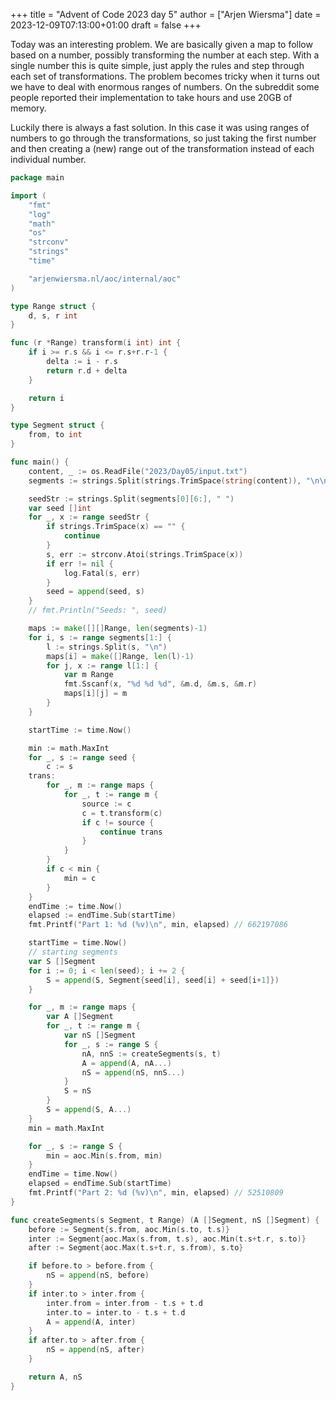 +++
title = "Advent of Code 2023 day 5"
author = ["Arjen Wiersma"]
date = 2023-12-09T07:13:00+01:00
draft = false
+++

Today was an interesting problem. We are basically given a map to follow based on a number, possibly transforming the number at each step. With a single number this is quite simple, just apply the rules and step through each set of transformations. The problem becomes tricky when it turns out we have to deal with enormous ranges of numbers. On the subreddit some people reported their implementation to take hours and use 20GB of memory.

Luckily there is always a fast solution. In this case it was using ranges of numbers to go through the transformations, so just taking the first number and then creating a (new) range out of the transformation instead of each individual number.

```go
package main

import (
	"fmt"
	"log"
	"math"
	"os"
	"strconv"
	"strings"
	"time"

	"arjenwiersma.nl/aoc/internal/aoc"
)

type Range struct {
	d, s, r int
}

func (r *Range) transform(i int) int {
	if i >= r.s && i <= r.s+r.r-1 {
		delta := i - r.s
		return r.d + delta
	}

	return i
}

type Segment struct {
	from, to int
}

func main() {
	content, _ := os.ReadFile("2023/Day05/input.txt")
	segments := strings.Split(strings.TrimSpace(string(content)), "\n\n")

	seedStr := strings.Split(segments[0][6:], " ")
	var seed []int
	for _, x := range seedStr {
		if strings.TrimSpace(x) == "" {
			continue
		}
		s, err := strconv.Atoi(strings.TrimSpace(x))
		if err != nil {
			log.Fatal(s, err)
		}
		seed = append(seed, s)
	}
	// fmt.Println("Seeds: ", seed)

	maps := make([][]Range, len(segments)-1)
	for i, s := range segments[1:] {
		l := strings.Split(s, "\n")
		maps[i] = make([]Range, len(l)-1)
		for j, x := range l[1:] {
			var m Range
			fmt.Sscanf(x, "%d %d %d", &m.d, &m.s, &m.r)
			maps[i][j] = m
		}
	}

	startTime := time.Now()

	min := math.MaxInt
	for _, s := range seed {
		c := s
	trans:
		for _, m := range maps {
			for _, t := range m {
				source := c
				c = t.transform(c)
				if c != source {
					continue trans
				}
			}
		}
		if c < min {
			min = c
		}
	}
	endTime := time.Now()
	elapsed := endTime.Sub(startTime)
	fmt.Printf("Part 1: %d (%v)\n", min, elapsed) // 662197086

	startTime = time.Now()
	// starting segments
	var S []Segment
	for i := 0; i < len(seed); i += 2 {
		S = append(S, Segment{seed[i], seed[i] + seed[i+1]})
	}

	for _, m := range maps {
		var A []Segment
		for _, t := range m {
			var nS []Segment
			for _, s := range S {
				nA, nnS := createSegments(s, t)
				A = append(A, nA...)
				nS = append(nS, nnS...)
			}
			S = nS
		}
		S = append(S, A...)
	}
	min = math.MaxInt

	for _, s := range S {
		min = aoc.Min(s.from, min)
	}
	endTime = time.Now()
	elapsed = endTime.Sub(startTime)
	fmt.Printf("Part 2: %d (%v)\n", min, elapsed) // 52510809
}

func createSegments(s Segment, t Range) (A []Segment, nS []Segment) {
	before := Segment{s.from, aoc.Min(s.to, t.s)}
	inter := Segment{aoc.Max(s.from, t.s), aoc.Min(t.s+t.r, s.to)}
	after := Segment{aoc.Max(t.s+t.r, s.from), s.to}

	if before.to > before.from {
		nS = append(nS, before)
	}
	if inter.to > inter.from {
		inter.from = inter.from - t.s + t.d
		inter.to = inter.to - t.s + t.d
		A = append(A, inter)
	}
	if after.to > after.from {
		nS = append(nS, after)
	}

	return A, nS
}
```
